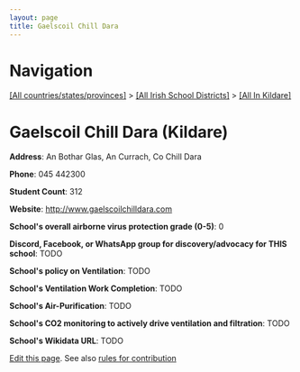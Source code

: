 ```yaml
---
layout: page
title: Gaelscoil Chill Dara
---
```

# Navigation

[[All countries/states/provinces]](../../..) > [[All Irish School Districts]](../..) > [[All In Kildare]](..)

# Gaelscoil Chill Dara (Kildare)

**Address**: An Bothar Glas, An Currach, Co Chill Dara

**Phone**: 045 442300

**Student Count**: 312

**Website**: <http://www.gaelscoilchilldara.com>

**School's overall airborne virus protection grade (0-5)**: 0

**Discord, Facebook, or WhatsApp group for discovery/advocacy for THIS school**: TODO

**School's policy on Ventilation**: TODO

**School's Ventilation Work Completion**: TODO

**School's Air-Purification**: TODO

**School's CO2 monitoring to actively drive ventilation and filtration**: TODO

**School's Wikidata URL**: TODO


[Edit this page](https://github.com/ventilate-schools/Ireland/edit/main/./Kildare/Gaelscoil_Chill_Dara.md). See also [rules for contribution](../../../contribution-rules/)